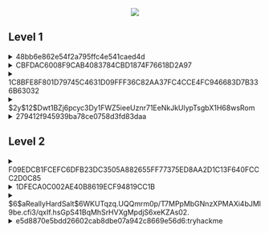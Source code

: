 <p align="center">
  <img src="https://user-images.githubusercontent.com/66912443/186184549-6e5854f9-6ff6-4883-aca8-0c53c57b4a94.png">
</p>

## Level 1 

<details>
<summary> 48bb6e862e54f2a795ffc4e541caed4d </summary>
  <p></p>
  
  Using hashes.com, we can identify this hash as an MD5 hash.
  
  ![image](https://user-images.githubusercontent.com/66912443/186166155-2bf7be2f-0ace-46a8-a94a-6425344bbe84.png)

  Now we know the type of hash, we can put it in hashcat using rockyou.txt as the dictionary to crack the hash.
  
  ``` hashcat -m 0 -a 0 48bb6e862e54f2a795ffc4e541caed4d /usr/share/wordlists/rockyou.txt ```
  
  ![image](https://user-images.githubusercontent.com/66912443/186166005-5c9ad0a4-d8ae-4c0e-af74-2185102948a7.png)

  
  <p></p>
  Alternatively, https://crackstation.net/ immediately cracks this hash
  
  ____________________________________________________________________________________________________________________
</details>

<details>
<summary> CBFDAC6008F9CAB4083784CBD1874F76618D2A97 </summary>
  <p></p>
  
  Using hash-identifier, we can ascertain that the hash is "SHA1" which, when using the hashcat hash types table we can see that this requires "-m 100" instead of "-m 0" like above.
  
  ![image](https://user-images.githubusercontent.com/66912443/186172578-a7a8f548-1587-41fe-854e-3567e1db0862.png)

  Now we know the type of hash, we can put it in hashcat using rockyou.txt as the dictionary to crack the hash.
  
  ``` hashcat -m 100 -a 0 CBFDAC6008F9CAB4083784CBD1874F76618D2A97 /usr/share/wordlists/rockyou.txt ```
  
  ![image](https://user-images.githubusercontent.com/66912443/186172982-a38b23bd-5e39-4893-b29c-a6c28f6f6fb7.png)

  
  Alternatively, using hashes.com immediately identifies and tells us the hash.
  
  ![image](https://user-images.githubusercontent.com/66912443/186169319-cece8fbc-4700-4c9c-af7b-07369a362e20.png)
  
  ____________________________________________________________________________________________________________________
</details>

<details>
<summary> 1C8BFE8F801D79745C4631D09FFF36C82AA37FC4CCE4FC946683D7B336B63032 </summary>
  <p></p>
  
  Using hash-id we can work out that this hash is encrypted using SHA-256
  
  ![image](https://user-images.githubusercontent.com/66912443/186173198-7973eeaa-0703-4a32-8cb6-687ea1d07350.png)
  
  Using the hashcat table again we can see that the code for SHA-256 is 1400
  
  ![image](https://user-images.githubusercontent.com/66912443/186174013-bf91bf8e-2b34-402b-ae98-89135b748d48.png)

  Now we know the type of hash and the code, we can put it in hashcat using rockyou.txt as the dictionary to crack the hash.
  
  ``` hashcat -m 1400 -a 0 1C8BFE8F801D79745C4631D09FFF36C82AA37FC4CCE4FC946683D7B336B63032 /usr/share/wordlists/rockyou.txt ```
  
![image](https://user-images.githubusercontent.com/66912443/186173873-aabcb898-738d-461d-9d3c-57cabde353d2.png)

  ____________________________________________________________________________________________________________________
  
</details>

<details>
<summary> $2y$12$Dwt1BZj6pcyc3Dy1FWZ5ieeUznr71EeNkJkUlypTsgbX1H68wsRom </summary>
  <p></p>
  Using hash-id, we can see that this hash is encrypted using 'Blowfish':
  <p></p>
  
  ![image](https://user-images.githubusercontent.com/66912443/186167016-037ff407-050d-47e9-8bfa-30723d8b745d.png)
  
  Now we know this, we can use hashcat's hash type table to workout the flag code:
  
  ![image](https://user-images.githubusercontent.com/66912443/186172325-5d3ea250-1455-47d0-99da-c9c1cccea863.png)
  
  Using the command below the hash will start and eventually be cracked, this is completely dependent on the speed of your machine: (this one may take forever)
  
 ``` hashcat -m 3200 -a 0 $2y$12$Dwt1BZj6pcyc3Dy1FWZ5ieeUznr71EeNkJkUlypTsgbX1H68wsRom /usr/share/wordlists/rockyou.txt ```
  
  Answer = bleh
  
 ____________________________________________________________________________________________________________________ 
 
</details>

<details>
<summary> 279412f945939ba78ce0758d3fd83daa </summary>
  <p></p>
 
Using hash-identifier we can work out this hash is MD4, referencing the hashcat table once again we know to use "-m 900" for use in hashcat.
  
![image](https://user-images.githubusercontent.com/66912443/186174489-291599a1-7dc3-4073-973a-bbd9b0e818bb.png)

``` hashcat -m 900 -a 0 279412f945939ba78ce0758d3fd83daa /usr/share/wordlists/rockyou.txt ```
  
Just like all times before, we know the type of hash and the code so we can put it in hashcat using rockyou.txt as the dictionary to crack the hash.
  

  
Alternitively, Hashes.com immediately tells us this again.

![image](https://user-images.githubusercontent.com/66912443/186169603-5361aec2-9321-4e7b-bf11-f00ff90699c7.png)

  ____________________________________________________________________________________________________________________
  
  </details>

## Level 2

<details>
<summary> F09EDCB1FCEFC6DFB23DC3505A882655FF77375ED8AA2D1C13F640FCCC2D0C85 </summary>
  <p></p>
  Using Hashes.com we can work out the algorithm used is SHA256
  <p></p>
  
  ![image](https://user-images.githubusercontent.com/66912443/186175646-c3f54f75-ea8d-4ca7-b4ba-abd234a4bd42.png)

  From the previous examples we know the SHA256 flag code is "1400". Therefore the command for hashcat is as follows:
  
  ``` hashcat -m 1400 -a 0 F09EDCB1FCEFC6DFB23DC3505A882655FF77375ED8AA2D1C13F640FCCC2D0C85 /usr/share/wordlists/rockyou.txt ```
  
![image](https://user-images.githubusercontent.com/66912443/186176107-0ec6c284-f6d1-481c-8cbc-1641fe889c5e.png)

____________________________________________________________________________________________________________________
  
</details>

<details>
  <summary> 1DFECA0C002AE40B8619ECF94819CC1B </summary>
  <p></p>
Hashes.com identifies this algorithm as "NTLM"
  <p></p>
  
![image](https://user-images.githubusercontent.com/66912443/186176288-fa2f2fe1-728a-43e3-8b6e-0800a08b8e5c.png)

In the hashcat hash type table, the code is revealed as "1000"
  
![image](https://user-images.githubusercontent.com/66912443/186176560-6876326f-e40c-487d-a67e-693876939bc7.png)
  
With all this knowledge we can put the command together as follows:
  
``` hashcat -m 1000 -a 0 1DFECA0C002AE40B8619ECF94819CC1B /usr/share/wordlists/rockyou.txt ```
  
![image](https://user-images.githubusercontent.com/66912443/186176905-c4b21681-cd55-4e9d-86ee-f882e2b74fe6.png)

____________________________________________________________________________________________________________________ 

</details>

<details>
<summary> $6$aReallyHardSalt$6WKUTqzq.UQQmrm0p/T7MPpMbGNnzXPMAXi4bJMl9be.cfi3/qxIf.hsGpS41BqMhSrHVXgMpdjS6xeKZAs02.</summary>
  <p></p>
By looking at the first 3 characters "$6$" and searching this up in the hash types table we can see this is a salted hash of type SHA-512. This allows us to get the flag code of 1800.
  <p></p>

![image](https://user-images.githubusercontent.com/66912443/186177634-1510ac78-3258-4535-b4ca-d178bf08f28d.png)

Below is the command you may use, personally I created a "hash.txt" file and put the hash within there as it was far too long for command line but worked fine once in that file. As this is a SHA-512 hash this will take some time to complete.  

``` hashcat -m 1800 -a 0 hash.txt /usr/share/wordlists/rockyou.txt ```

Answer = waka99

____________________________________________________________________________________________________________________

</details>


<details>
<summary> e5d8870e5bdd26602cab8dbe07a942c8669e56d6:tryhackme </summary>
<p></p>
Using hashes.com, we can identify this hash as another SHA1 hash. The difference here however is that this is a salted SHA1 so when it comes to using the table it will be slightly different.
<p></p>

![image](https://user-images.githubusercontent.com/66912443/186183213-c813c9fd-f177-4754-9ae3-ccf9b7339449.png)

As seen previously, in the hash type table SHA1 is hash mode "100". However, as this time it is salted we will be using code "160" instead (HMAC-SHA1).

HMAC stands for "Hash-Based Message Authentication" and it operated using a shared secret key which in this instance is "tryhackme" (used as the salt).

![image](https://user-images.githubusercontent.com/66912443/186183425-e3b4a21e-1554-45ba-8d58-a6ebcbc0d11d.png)

From this point onwards its pretty much as normal. Once again I have put the hash inside a text file instead to make sure it works properly with hashcat.

``` hashcat -m 160 -a 0 hash.txt /usr/share/wordlists/rockyou.txt ```

![image](https://user-images.githubusercontent.com/66912443/186182309-8d77349a-f326-4a17-86fa-192eee50f184.png)

____________________________________________________________________________________________________________________

</details>



